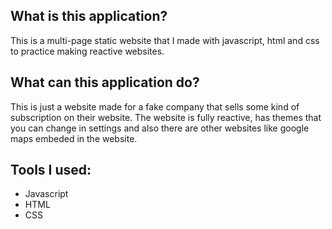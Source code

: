 ## What is this application?

This is a multi-page static website that I made with javascript, html and css to practice making reactive websites.


## What can this application do?

This is just a website made for a fake company that sells some kind of subscription on their website. The website is fully reactive, has themes that you can change in settings and also there are other websites like google maps embeded in the website.


## Tools I used: 
- Javascript
- HTML
- CSS

